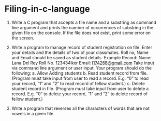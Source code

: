 # Filing-in-c-language

1) Write a C program that accepts a file name and a substring as command line argument
and prints the number of occurrences of substring in the given file on the console. If the
file does not exist, print some error on the screen.

2) Write a program to manage record of student registration on file. Enter your details and
the details of two of your classmates. Roll no, Name and Email should be saved as
student details. Example Record:
Name: Lana Del Rey
Roll No. 123434lker
Email: l174268@gmail.com
Take input via command line argument or user input.
Your program should do the following:
a. Allow Adding students
b. Read student record from file. (Program must take input from user to read a
record. E.g. “0” to read your record, “1” and “2” to read record of fellow student.)
c. Delete student record in file. (Program must take input from user to delete a
record. E.g. “0” to delete your record, “1” and “2” to delete record of fellow
student.)

3) Write a program that reverses all the characters of words that are not vowels in a given
file.
